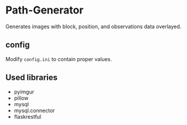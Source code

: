 # Path-Generator
Generates images with block, position, and observations data overlayed.

## config
Modify `config.ini` to contain proper values.

## Used libraries
* pyimgur
* pillow
* mysql
* mysql.connector
* flaskrestful